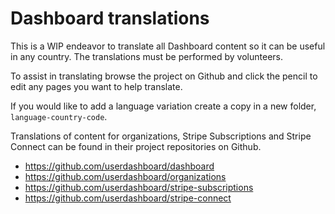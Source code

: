 # Dashboard translations

This is a WIP endeavor to translate all Dashboard content so it can be useful in any country.  The translations must be performed by volunteers.  

To assist in translating browse the project on Github and click the pencil to edit any pages you want to help translate.

If you would like to add a language variation create a copy in a new folder, `language-country-code`.

Translations of content for organizations, Stripe Subscriptions and Stripe Connect can be found in their project repositories on Github.

- https://github.com/userdashboard/dashboard
- https://github.com/userdashboard/organizations
- https://github.com/userdashboard/stripe-subscriptions
- https://github.com/userdashboard/stripe-connect
